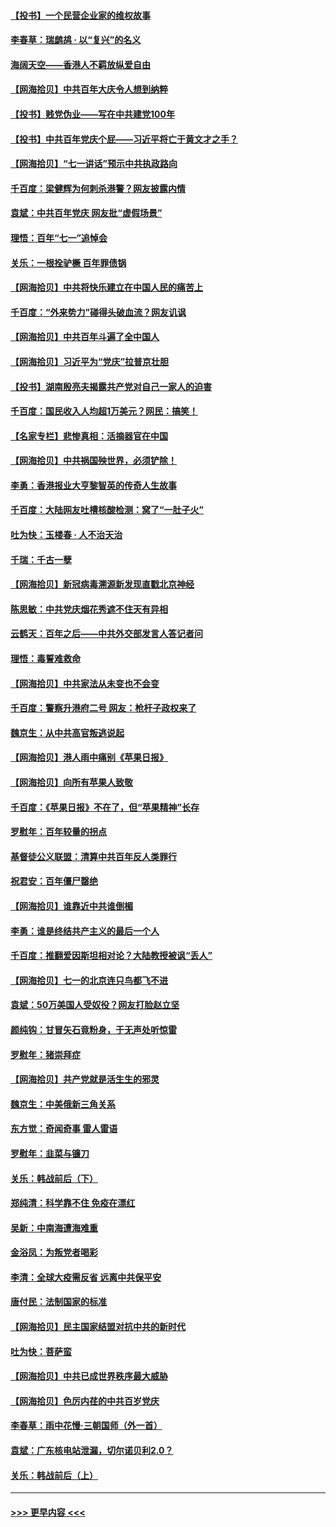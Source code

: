 #### [【投书】一个民营企业家的维权故事](../pages/nsc993/n13070932.md?t=07070101) 
#### [李春草：瑞鹧鸪 · 以“复兴”的名义](../pages/nsc993/n13069984.md?t=07070101) 
#### [海阔天空——香港人不羁放纵爱自由](../pages/nsc993/n13069407.md?t=07070101) 
#### [【网海拾贝】中共百年大庆令人想到纳粹](../pages/nsc993/n13068483.md?t=07070101) 
#### [【投书】贱党伪业——写在中共建党100年](../pages/nsc993/n13067843.md?t=07070101) 
#### [【投书】中共百年党庆个屁——习近平将亡于黄文才之手？](../pages/nsc993/n13067425.md?t=07070101) 
#### [【网海拾贝】“七一讲话”预示中共执政路向](../pages/nsc993/n13066434.md?t=07070101) 
#### [千百度：梁健辉为何刺杀港警？网友披露内情](../pages/nsc993/n13066979.md?t=07070101) 
#### [袁斌：中共百年党庆 网友批“虚假场景”](../pages/nsc993/n13066385.md?t=07070101) 
#### [理悟：百年“七一”追悼会](../pages/nsc993/n13066106.md?t=07070101) 
#### [关乐：一根拴驴橛 百年罪债锅](../pages/nsc993/n13066089.md?t=07070101) 
#### [【网海拾贝】中共将快乐建立在中国人民的痛苦上](../pages/nsc993/n13064939.md?t=07070101) 
#### [千百度：“外来势力”碰得头破血流？网友讥讽](../pages/nsc993/n13064878.md?t=07070101) 
#### [【网海拾贝】中共百年斗遍了全中国人](../pages/nsc993/n13060020.md?t=07070101) 
#### [【网海拾贝】习近平为“党庆”拉普京壮胆](../pages/nsc993/n13057781.md?t=07070101) 
#### [【投书】湖南殷亮夫揭露共产党对自己一家人的迫害](../pages/nsc993/n13057744.md?t=07070101) 
#### [千百度：国民收入人均超1万美元？网民：搞笑！](../pages/nsc993/n13057692.md?t=07070101) 
#### [【名家专栏】悲惨真相：活摘器官在中国](../pages/nsc993/n13056611.md?t=07070101) 
#### [【网海拾贝】中共祸国殃世界，必须铲除！](../pages/nsc993/n13056011.md?t=07070101) 
#### [李勇：香港报业大亨黎智英的传奇人生故事](../pages/nsc993/n13055258.md?t=07070101) 
#### [千百度：大陆网友吐槽核酸检测：窝了“一肚子火”](../pages/nsc993/n13055194.md?t=07070101) 
#### [吐为快：玉楼春 · 人不治天治](../pages/nsc993/n13054028.md?t=07070101) 
#### [千瑞：千古一孽](../pages/nsc993/n13054016.md?t=07070101) 
#### [【网海拾贝】新冠病毒溯源新发现直戳北京神经](../pages/nsc993/n13052425.md?t=07070101) 
#### [陈思敏：中共党庆烟花秀遮不住天有异相](../pages/nsc993/n13052020.md?t=07070101) 
#### [云鹤天：百年之后——中共外交部发言人答记者问](../pages/nsc993/n13051604.md?t=07070101) 
#### [理悟：毒誓难救命](../pages/nsc993/n13051601.md?t=07070101) 
#### [【网海拾贝】中共家法从未变也不会变](../pages/nsc993/n13050366.md?t=07070101) 
#### [千百度：警察升港府二号 网友：枪杆子政权来了](../pages/nsc993/n13050261.md?t=07070101) 
#### [魏京生：从中共高官叛逃说起](../pages/nsc993/n13048997.md?t=07070101) 
#### [【网海拾贝】港人雨中痛别《苹果日报》](../pages/nsc993/n13048941.md?t=07070101) 
#### [【网海拾贝】向所有苹果人致敬](../pages/nsc993/n13046795.md?t=07070101) 
#### [千百度：《苹果日报》不在了，但“苹果精神”长存](../pages/nsc993/n13046703.md?t=07070101) 
#### [罗慰年：百年较量的拐点](../pages/nsc993/n13046542.md?t=07070101) 
#### [基督徒公义联盟：清算中共百年反人类罪行](../pages/nsc993/n13046499.md?t=07070101) 
#### [祝君安：百年僵尸罄绝](../pages/nsc993/n13045595.md?t=07070101) 
#### [【网海拾贝】谁靠近中共谁倒楣](../pages/nsc993/n13044667.md?t=07070101) 
#### [李勇：谁是终结共产主义的最后一个人](../pages/nsc993/n13044397.md?t=07070101) 
#### [千百度：推翻爱因斯坦相对论？大陆教授被讽“丢人”](../pages/nsc993/n13043908.md?t=07070101) 
#### [【网海拾贝】七一的北京连只鸟都飞不进](../pages/nsc993/n13041377.md?t=07070101) 
#### [袁斌：50万美国人受奴役？网友打脸赵立坚](../pages/nsc993/n13041330.md?t=07070101) 
#### [颜纯钩：甘冒矢石竟粉身，于无声处听惊雷](../pages/nsc993/n13041140.md?t=07070101) 
#### [罗慰年：猪崇拜症](../pages/nsc993/n13041071.md?t=07070101) 
#### [【网海拾贝】共产党就是活生生的邪灵](../pages/nsc993/n13036627.md?t=07070101) 
#### [魏京生：中美俄新三角关系](../pages/nsc993/n13035986.md?t=07070101) 
#### [东方觉：奇闻奇事 雷人雷语](../pages/nsc993/n13035878.md?t=07070101) 
#### [罗慰年：韭菜与镰刀](../pages/nsc993/n13034374.md?t=07070101) 
#### [关乐：韩战前后（下）](../pages/nsc993/n13034113.md?t=07070101) 
#### [郑纯清：科学靠不住 免疫在漂红](../pages/nsc993/n13034093.md?t=07070101) 
#### [吴新：中南海遭海难重](../pages/nsc993/n13034084.md?t=07070101) 
#### [金浴凤：为叛党者喝彩](../pages/nsc993/n13034058.md?t=07070101) 
#### [李清：全球大疫需反省 远离中共保平安](../pages/nsc993/n13033784.md?t=07070101) 
#### [唐付民：法制国家的标准](../pages/nsc993/n13032944.md?t=07070101) 
#### [【网海拾贝】民主国家结盟对抗中共的新时代](../pages/nsc993/n13031717.md?t=07070101) 
#### [吐为快：菩萨蛮](../pages/nsc993/n13030033.md?t=07070101) 
#### [【网海拾贝】中共已成世界秩序最大威胁](../pages/nsc993/n13028138.md?t=07070101) 
#### [【网海拾贝】色厉内荏的中共百岁党庆](../pages/nsc993/n13025582.md?t=07070101) 
#### [李春草：雨中花慢‧三朝国师（外一首）](../pages/nsc993/n13025567.md?t=07070101) 
#### [袁斌：广东核电站泄漏，切尔诺贝利2.0？](../pages/nsc993/n13025475.md?t=07070101) 
#### [关乐：韩战前后（上）](../pages/nsc993/n13025387.md?t=07070101) 

----
#### [ >>> 更早内容 <<< ](../indexes/nsc993-earlier.md)
